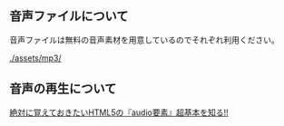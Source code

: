 
## 音声ファイルについて

音声ファイルは無料の音声素材を用意しているのでそれぞれ利用ください。

[./assets/mp3/](./assets/mp3/)

## 音声の再生について

[絶対に覚えておきたいHTML5の『audio要素』超基本を知る!!](http://www.html5-memo.com/audio/player001)
